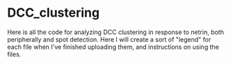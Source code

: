 # DCC_clustering
Here is all the code for analyzing DCC clustering in response to netrin, both peripherally and spot detection.
Here I will create a sort of "legend" for each file when I've finished uploading them, and instructions on using the files.
